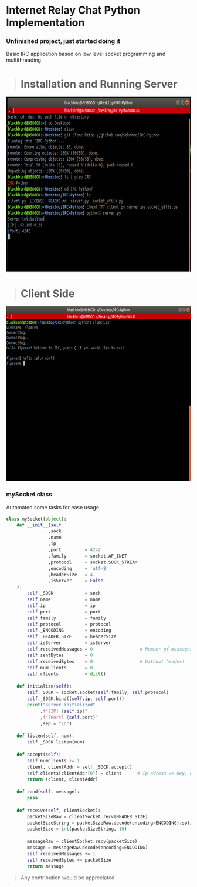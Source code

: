 # Internet Relay Chat Python Implementation 
### Unfinished project, just started doing it    
  
Basic IRC application based on low level socket programming and multithreading  
  
  
> # Installation and Running Server
<img src="./img/0.png" width="700" height="475" />

># Client Side  
<img src="./img/2.png" width="700" height="475" />


### mySocket class
Automated some tasks for ease usage
```python
class mySocket(object):
    def __init__(self 
                ,sock
                ,name 
                ,ip
                ,port         = 4242
                ,family       = socket.AF_INET
                ,protocol     = socket.SOCK_STREAM
                ,encoding     = 'utf-8'
                ,headerSize   = 4 
                ,isServer     = False
    ):                         
        self._SOCK            = sock
        self.name             = name
        self.ip               = ip 
        self.port             = port
        self.family           = family
        self.protocol         = protocol
        self._ENCODING        = encoding
        self._HEADER_SIZE     = headerSize
        self.isServer         = isServer
        self.receivedMessages = 0                  # Number of messages
        self.sentBytes        = 0
        self.receivedBytes    = 0                  # Without header!
        self.numClients       = 0
        self.clients          = dict()

    def initialize(self):
        self._SOCK = socket.socket(self.family, self.protocol)
        self._SOCK.bind((self.ip, self.port))
        print("Server initialized"
             ,f"[IP] {self.ip}"
             ,f"[Port] {self.port}"
             ,sep = "\n")
        
    def listen(self, num):    
        self._SOCK.listen(num)

    def accept(self):
        self.numClients += 1
        client, clientAddr = self._SOCK.accept()
        self.clients[clientAddr[0]] = client      # ip adress => key, client socket => value
        return (client, clientAddr)

    def send(self, message):
        pass
    
    def receive(self, clientSocket):
        packetSizeRaw = clientSocket.recv(HEADER_SIZE)
        packetSizeString = packetSizeRaw.decode(encoding=ENCODING).split()[0]
        packetSize = int(packetSizeString, 10)
        
        messageRaw = clientSocket.recv(packetSize)
        message = messageRaw.decode(encoding=ENCODING)
        self.receivedMessages += 1
        self.receivedBytes += packetSize
        return message
```



> Any contribution would be appreciated


